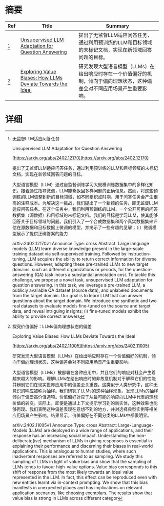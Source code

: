 # 摘要

| Ref | Title | Summary |
| --- | --- | --- |
| [^1] | [Unsupervised LLM Adaptation for Question Answering](https://arxiv.org/abs/2402.12170) | 提出了无监督LLM适应问答任务，通过利用预训练的LLM和目标领域的未标记文档，实现在新领域回答问题的目标。 |
| [^2] | [Exploring Value Biases: How LLMs Deviate Towards the Ideal](https://arxiv.org/abs/2402.11005) | 研究发现大型语言模型（LLMs）在给出响应时存在一个价值偏好的机制，倾向于偏向理想状态，这种偏差会对不同应用场景产生重要影响。 |

# 详细

[^1]: 无监督LLM适应问答任务

    Unsupervised LLM Adaptation for Question Answering

    [https://arxiv.org/abs/2402.12170](https://arxiv.org/abs/2402.12170)

    提出了无监督LLM适应问答任务，通过利用预训练的LLM和目标领域的未标记文档，实现在新领域回答问题的目标。

    

    大型语言模型（LLM）通过自监督训练学习大规模训练数据集中的多样化知识。接着通过指导微调，LLM能够返回多样问题的正确信息。然而，将这些预训练的LLM调整到新的目标领域，如不同组织或时期，用于问答任务会产生很高的注释成本。为解决这一挑战，我们提出了一个新颖的任务，即无监督LLM适应问答任务。在这个任务中，我们利用预训练的LLM、一个公开可用的问答数据集（源数据）和目标域的未标记文档。我们的目标是学习LLM，使其能够回答关于目标领域的问题。我们引入了一个合成数据集和两个真实数据集来评估在源数据和目标数据上微调的模型，并揭示了一些有趣的见解；（i）微调模型展示了提供正确答案的能力

    arXiv:2402.12170v1 Announce Type: cross  Abstract: Large language models (LLM) learn diverse knowledge present in the large-scale training dataset via self-supervised training. Followed by instruction-tuning, LLM acquires the ability to return correct information for diverse questions. However, adapting these pre-trained LLMs to new target domains, such as different organizations or periods, for the question-answering (QA) task incurs a substantial annotation cost. To tackle this challenge, we propose a novel task, unsupervised LLM adaptation for question answering. In this task, we leverage a pre-trained LLM, a publicly available QA dataset (source data), and unlabeled documents from the target domain. Our goal is to learn LLM that can answer questions about the target domain. We introduce one synthetic and two real datasets to evaluate models fine-tuned on the source and target data, and reveal intriguing insights; (i) fine-tuned models exhibit the ability to provide correct answers 
    
[^2]: 探究价值偏好：LLMs偏向理想状态的偏差

    Exploring Value Biases: How LLMs Deviate Towards the Ideal

    [https://arxiv.org/abs/2402.11005](https://arxiv.org/abs/2402.11005)

    研究发现大型语言模型（LLMs）在给出响应时存在一个价值偏好的机制，倾向于偏向理想状态，这种偏差会对不同应用场景产生重要影响。

    

    大型语言模型（LLMs）被部署在各种应用中，并且它们的响应对社会产生着越来越大的影响。理解LLMs在给出响应时的非故意机制对于解释它们的性能并辨别它们在现实世界应用中的偏差至关重要。这类似于人类研究中，这种无意识的响应被称为抽样。我们研究了LLMs的这种抽样现象，发现LLMs的抽样倾向于偏爱高价值选项。价值偏好对应于从最可能的响应向LLM中代表的理想价值的转变。实际上，即便是通过上下文提示学习到的新实体，这种效果也能够再现。我们表明这种偏差表现在意想不到的地方，并对选择典型实例等相关应用场景产生影响。结果显示，价值偏好在不同分类的LLMs中都很明显。

    arXiv:2402.11005v1 Announce Type: cross  Abstract: Large-Language-Models (LLMs) are deployed in a wide range of applications, and their response has an increasing social impact. Understanding the non-deliberate(ive) mechanism of LLMs in giving responses is essential in explaining their performance and discerning their biases in real-world applications. This is analogous to human studies, where such inadvertent responses are referred to as sampling. We study this sampling of LLMs in light of value bias and show that the sampling of LLMs tends to favour high-value options. Value bias corresponds to this shift of response from the most likely towards an ideal value represented in the LLM. In fact, this effect can be reproduced even with new entities learnt via in-context prompting. We show that this bias manifests in unexpected places and has implications on relevant application scenarios, like choosing exemplars. The results show that value bias is strong in LLMs across different categor
    

